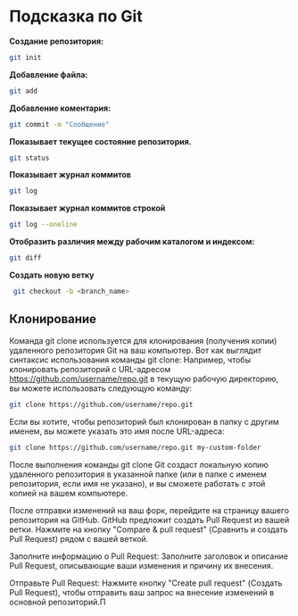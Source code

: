 # Подсказка по Git

**Создание репозитория:**

```sh
git init
```

**Добавление файла:**

```sh
git add
```

**Добавление коментария:**

```sh
git commit -m "Сообщение"
```

**Показывает текущее состояние репозитория.**

```sh
git status
```

**Показывает журнал коммитов**

```sh
git log
```

**Показывает журнал коммитов строкой**

```sh
git log --oneline
```

**Отобразить различия между рабочим каталогом и индексом:**

```sh
git diff
```

**Создать новую ветку**

``` sh
 git checkout -b <branch_name>
````
## Клонирование ##

Команда git clone используется для клонирования (получения копии) удаленного репозитория Git на ваш компьютер. Вот как выглядит синтаксис использования команды git clone:
Например, чтобы клонировать репозиторий с URL-адресом https://github.com/username/repo.git в текущую рабочую директорию, вы можете использовать следующую команду:
```sh
git clone https://github.com/username/repo.git
```
Если вы хотите, чтобы репозиторий был клонирован в папку с другим именем, вы можете указать это имя после URL-адреса:
```sh
git clone https://github.com/username/repo.git my-custom-folder
```
После выполнения команды git clone Git создаст локальную копию удаленного репозитория в указанной папке (или в папке с именем репозитория, если имя не указано), и вы сможете работать с этой копией на вашем компьютере.

После отправки изменений на ваш форк, перейдите на страницу вашего репозитория на GitHub. GitHub предложит создать Pull Request из вашей ветки. Нажмите на кнопку "Compare & pull request" (Сравнить и создать Pull Request) рядом с вашей веткой.

Заполните информацию о Pull Request:
Заполните заголовок и описание Pull Request, описывающие ваши изменения и причину их внесения.

Отправьте Pull Request:
Нажмите кнопку "Create pull request" (Создать Pull Request), чтобы отправить ваш запрос на внесение изменений в основной репозиторий.П